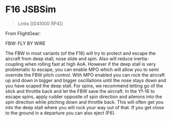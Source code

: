 # F16 JSBSim
> Links [[041000 RP4]]

From FlightGear:

FBW: FLY BY WIRE

The FBW in most variants (of the F16) will try to protect and escape the aircraft from deep stall, nose slide and spin. Also will reduce inertia-coupling when rolling fast at high AoA. However if the deep stall is very problematic to escape, you can enable MPO  which will allow you to semi override the FBW pitch control. With MPO enabled you can rock the aircraft up and down in bigger and bigger oscillations until the nose stays down and you have scaped the deep stall. For spins, we recommend letting go of the stick and throttle back and let the FBW save the aircraft. In the Yf-16 to escape spins, apply rudder opposite of spin direction and ailerons into the spin direction while pitching down and throttle back. This will often get you into the deep stall where you will rock your way out of that. If you get close to the ground in a departure you can also eject (F6).




